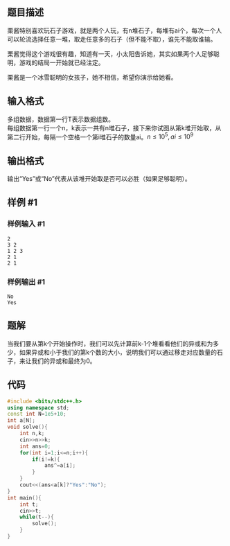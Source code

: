 ## 题目描述

栗酱特别喜欢玩石子游戏，就是两个人玩，有n堆石子，每堆有ai个，每次一个人可以轮流选择任意一堆，取走任意多的石子（但不能不取），谁先不能取谁输。  

栗酱觉得这个游戏很有趣，知道有一天，小太阳告诉她，其实如果两个人足够聪明，游戏的结局一开始就已经注定。  

栗酱是一个冰雪聪明的女孩子，她不相信，希望你演示给她看。

## 输入格式

多组数据，数据第一行T表示数据组数。  
每组数据第一行一个n，k表示一共有n堆石子，接下来你试图从第k堆开始取，从第二行开始，每隔一个空格一个第i堆石子的数量ai。$n≤10^{5},ai≤10^9$


## 输出格式

输出“Yes”或“No”代表从该堆开始取是否可以必胜（如果足够聪明）。

## 样例 #1

### 样例输入 #1

```
2
3 2
1 2 3
2 1
2 1
```

### 样例输出 #1

```
No
Yes
```

## 题解
当我们要从第k个开始操作时，我们可以先计算前k-1个堆看看他们的异或和为多少，如果异或和小于我们的第k个数的大小，说明我们可以通过移走对应数量的石子，来让我们的异或和最终为0。

## 代码
```cpp
#include <bits/stdc++.h>
using namespace std;
const int N=1e5+10;
int a[N];
void solve(){
	int n,k;
	cin>>n>>k;
	int ans=0;
	for(int i=1;i<=n;i++){
		if(i!=k){
			ans^=a[i];
		}
	}
	cout<<(ans<a[k]?"Yes":"No");
}
int main(){
	int t;
	cin>>t;
	while(t--){
		solve();
	}
}
```